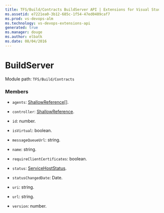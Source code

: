 ```yaml
---
title: TFS/Build/Contracts BuildServer API | Extensions for Visual Studio Team Services
ms.assetid: e7221ea0-3b12-685c-1f54-47ed0489caf7
ms.prod: vs-devops-alm
ms.technology: vs-devops-extensions-api
generated: true
ms.manager: douge
ms.author: elbatk
ms.date: 08/04/2016
---
```


# BuildServer

Module path: `TFS/Build/Contracts`


### Members

* `agents`: [ShallowReference](./ShallowReference.md)[]. 

* `controller`: [ShallowReference](./ShallowReference.md). 

* `id`: number. 

* `isVirtual`: boolean. 

* `messageQueueUrl`: string. 

* `name`: string. 

* `requireClientCertificates`: boolean. 

* `status`: [ServiceHostStatus](./ServiceHostStatus.md). 

* `statusChangedDate`: Date. 

* `uri`: string. 

* `url`: string. 

* `version`: number. 


